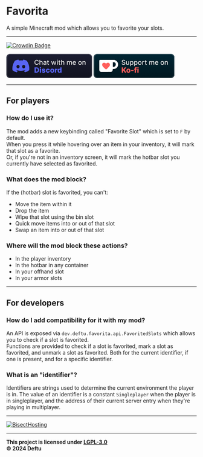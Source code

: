 # Favorita
A simple Minecraft mod which allows you to favorite your slots.

---

[![Crowdin Badge](https://wsrv.nl/?url=https%3A%2F%2Fbadges.crowdin.net%2Ffavorita%2Flocalized.svg&n=-1&maxage=1d)](https://crowdin.com/project/favorita)

[![Discord Badge](https://raw.githubusercontent.com/intergrav/devins-badges/v2/assets/cozy/social/discord-singular_64h.png)](https://s.deftu.dev/discord)
[![Ko-Fi Badge](https://raw.githubusercontent.com/intergrav/devins-badges/v2/assets/cozy/donate/kofi-singular_64h.png)](https://s.deftu.dev/kofi)

---

## For players

### How do I use it?

The mod adds a new keybinding called "Favorite Slot" which is set to `F` by default.  
When you press it while hovering over an item in your inventory, it will mark that slot as a favorite.  
Or, if you're not in an inventory screen, it will mark the hotbar slot you currently have selected as favorited.

### What does the mod block?

If the (hotbar) slot is favorited, you can't:
- Move the item within it
- Drop the item
- Wipe that slot using the bin slot
- Quick move items into or out of that slot
- Swap an item into or out of that slot

### Where will the mod block these actions?

- In the player inventory
- In the hotbar in any container
- In your offhand slot
- In your armor slots

---

## For developers

### How do I add compatibility for it with my mod?

An API is exposed via `dev.deftu.favorita.api.FavoritedSlots` which allows you to check if a slot is favorited.  
Functions are provided to check if a slot is favorited, mark a slot as favorited, and unmark a slot as favorited. Both for the current identifier, if one is present, and for a specific identifier.

### What is an "identifier"?

Identifiers are strings used to determine the current environment the player is in. The value of an identifier is a constant `Singleplayer` when the player is in singleplayer, and the address of their current server entry when they're playing in multiplayer.

---

[![BisectHosting](https://www.bisecthosting.com/partners/custom-banners/8fb6621b-811a-473b-9087-c8c42b50e74c.png)](https://s.deftu.dev/bisect)

---

**This project is licensed under [LGPL-3.0][lgpl]**\
**&copy; 2024 Deftu**

[lgpl]: https://www.gnu.org/licenses/lgpl-3.0.en.html
